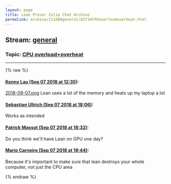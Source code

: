 ```yaml
---
layout: page
title: Lean Prover Zulip Chat Archive 
permalink: archive/113488general/82734CPUoverloadoverheat.html
---
```


## Stream: [general](index.html)
### Topic: [CPU overload+overheat](82734CPUoverloadoverheat.html)

---


{% raw %}
#### [ Kenny Lau (Sep 07 2018 at 12:35)](https://leanprover.zulipchat.com/#narrow/stream/113488-general/topic/CPU%20overload%2Boverheat/near/133502597):
[2018-09-07.png](/user_uploads/3121/f0u1jdEuMaYzxZ0Yyr0oAuvs/2018-09-07.png)
Lean uses a lot of the memory and heats up my laptop a lot

#### [ Sebastian Ullrich (Sep 07 2018 at 18:06)](https://leanprover.zulipchat.com/#narrow/stream/113488-general/topic/CPU%20overload%2Boverheat/near/133520815):
Works as intended

#### [ Patrick Massot (Sep 07 2018 at 18:32)](https://leanprover.zulipchat.com/#narrow/stream/113488-general/topic/CPU%20overload%2Boverheat/near/133522225):
Do you think we'll have Lean on GPU one day?

#### [ Mario Carneiro (Sep 07 2018 at 18:44)](https://leanprover.zulipchat.com/#narrow/stream/113488-general/topic/CPU%20overload%2Boverheat/near/133522788):
Because it's important to make sure that lean destroys your whole computer, not just the CPU area


{% endraw %}
